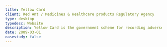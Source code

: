```yaml
---
title: Yellow Card
client: Red Ant / Medicines & Healthcare products Regulatory Agency
type: desktop
typedesc: Website
description: Yellow Card is the government scheme for recording adverse incidents with medicines and medical devices in the UK. I helped to make the web-based reporting process accessible and easy to use for both healthcare professionals and members of the public.
date: 2009-03-01
casestudy: false
---
```

